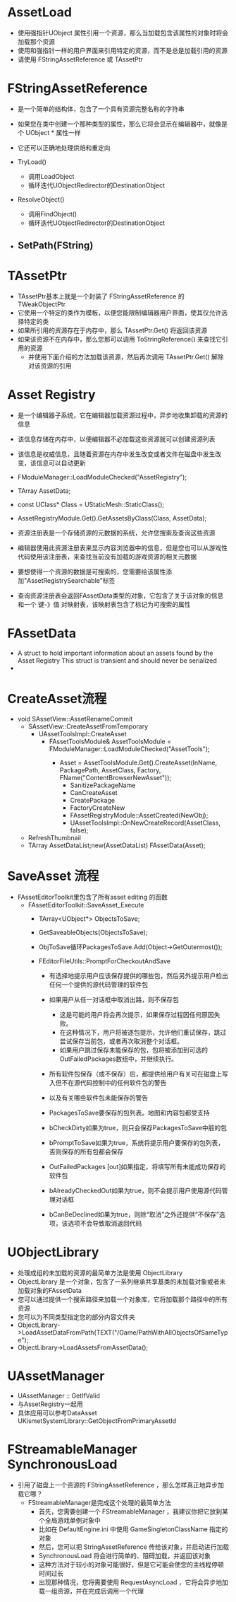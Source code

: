 # AssetLoad
- 使用强指针UObject 属性引用一个资源，那么当加载包含该属性的对象时将会加载那个资源
- 使用和强指针一样的用户界面来引用特定的资源，而不是总是加载引用的资源
- 请使用 FStringAssetReference 或 TAssetPtr
# FStringAssetReference
  - 是一个简单的结构体，包含了一个具有资源完整名称的字符串
  - 如果您在类中创建一个那种类型的属性，那么它将会显示在编辑器中，就像是个 UObject * 属性一样
  - 它还可以正确地处理烘焙和重定向
  - TryLoad()
    - 调用LoadObject
    - 循环迭代UObjectRedirector的DestinationObject

  - ResolveObject()
    - 调用FindObject()
    - 循环迭代UObjectRedirector的DestinationObject

  - SetPath(FString)
    -
# TAssetPtr
  - TAssetPtr基本上就是一个封装了 FStringAssetReference 的 TWeakObjectPtr
  - 它使用一个特定的类作为模板，以便您能限制编辑器用户界面，使其仅允许选择特定的类
  - 如果所引用的资源存在于内存中，那么 TAssetPtr.Get() 将返回该资源
  - 如果该资源不在内存中，那么您那可以调用 ToStringReference() 来查找它引用的资源
    - 并使用下面介绍的方法加载该资源，然后再次调用 TAssetPtr.Get() 解除对该资源的引用

# Asset Registry
- 是一个编辑器子系统，它在编辑器加载资源过程中，异步地收集卸载的资源的信息
- 该信息存储在内存中，以便编辑器不必加载这些资源就可以创建资源列表
- 该信息是权威信息，且随着资源在内存中发生改变或者文件在磁盘中发生改变，该信息可以自动更新

- FModuleManager::LoadModuleChecked<FAssetRegistryModule>("AssetRegistry");
- TArray<FAssetData> AssetData;
- const UClass* Class = UStaticMesh::StaticClass();
- AssetRegistryModule.Get().GetAssetsByClass(Class, AssetData);

- 资源注册表是一个存储资源的元数据的系统，允许您搜索及查询这些资源
- 编辑器使用此资源注册表来显示内容浏览器中的信息，但是您也可以从游戏性代码使用该注册表，来查找当前没有加载的游戏资源的相关元数据
- 要想使得一个资源的数据是可搜索的，您需要给该属性添加"AssetRegistrySearchable"标签
- 查询资源注册表会返回FAssetData类型的对象，它包含了关于该对象的信息和一个 键-》值 对映射表，该映射表包含了标记为可搜索的属性

# FAssetData
-  A struct to hold important information about an assets found by the Asset Registry
  This struct is transient and should never be serialized
- 

# CreateAsset流程
- void SAssetView::AssetRenameCommit
  - SAssetView::CreateAssetFromTemporary
    - UAssetToolsImpl::CreateAsset
      - FAssetToolsModule& AssetToolsModule = FModuleManager::LoadModuleChecked<FAssetToolsModule>("AssetTools");
          - Asset = AssetToolsModule.Get().CreateAsset(InName, PackagePath, AssetClass, Factory, FName("ContentBrowserNewAsset"));
            - SanitizePackageName
            - CanCreateAsset
            - CreatePackage
            - FactoryCreateNew
            - FAssetRegistryModule::AssetCreated(NewObj);
            - UAssetToolsImpl::OnNewCreateRecord(AssetClass, false);
  - RefreshThumbnail
  - TArray<FAssetData> AssetDataList;new(AssetDataList) FAssetData(Asset);
# SaveAsset 流程
- FAssetEditorToolkit里包含了所有asset editing 的函数
  - FAssetEditorToolkit::SaveAsset_Execute
    - TArray<UObject*> ObjectsToSave;   
    - GetSaveableObjects(ObjectsToSave);
    - ObjToSave循环PackagesToSave.Add(Object->GetOutermost());


    - FEditorFileUtils::PromptForCheckoutAndSave
      - 有选择地提示用户应该保存提供的哪些包，然后另外提示用户检出任何一个提供的源代码管理的软件包
      - 如果用户从任一对话框中取消出路，则不保存包
        - 这是可能的用户将会再次提示，如果保存过程因任何原因失败。
        - 在这种情况下，用户将被逐包提示，允许他们重试保存，跳过尝试保存当前包，或者再次取消整个对话框。
        - 如果用户跳过保存未能保存的包，包将被添加到可选的OutFailedPackages数组中，并继续执行。
      - 所有软件包保存（或不保存）后，都提供给用户有关可在磁盘上写入但不在源代码控制中的任何软件包的警告
      - 以及有关哪些软件包未能保存的警告

      - PackagesToSave要保存的包列表。地图和内容包都受支持
      - bCheckDirty如果为true，则只会保存PackagesToSave中脏的包
      - bPromptToSave如果为true，系统将提示用户要保存的包列表，否则保存的所有包都会保存
      - OutFailedPackages [out]如果指定，将填写所有未能成功保存的软件包
      - bAlreadyCheckedOut如果为true，则不会提示用户使用源代码管理对话框
      - bCanBeDeclined如果为true，则除“取消”之外还提供“不保存”选项，该选项不会导致取消返回代码




# UObjectLibrary
- 处理成组的未加载的资源的最简单方法是使用 ObjectLibrary
- ObjectLibrary 是一个对象，包含了一系列继承共享基类的未加载对象或者未加载对象的FAssetData
- 您可以通过提供一个搜索路径来加载一个对象库，它将加载那个路径中的所有资源
- 您可以为不同类型指定您的部分内容文件夹
- ObjectLibrary->LoadAssetDataFromPath(TEXT("/Game/PathWithAllObjectsOfSameType");
- ObjectLibrary->LoadAssetsFromAssetData();

# UAssetManager
- UAssetManager :: GetIfValid
- 与AssetRegistry一起用
- 具体应用可以参考DataAsset UKismetSystemLibrary::GetObjectFromPrimaryAssetId



# FStreamableManager SynchronousLoad
- 引用了磁盘上一个资源的 FStringAssetReference ，那么怎样真正地异步加载它哪？
  - FStreamableManager是完成这个处理的最简单方法
    - 首先，您需要创建一个 FStreamableManager ，我建议你把它放到某个全局游戏单例对象中
    - 比如在 DefaultEngine.ini 中使用 GameSingletonClassName 指定的对象
    - 然后，您可以把 StringAssetReference 传给该对象，并启动进行加载
    - SynchronousLoad 将会进行简单的、阻碍加载，并返回该对象
    - 这种方法对于较小的对象可能很好，但是它可能会使您的主线程停顿时间过长
    - 出现那种情况，您将需要使用 RequestAsyncLoad ，它将会异步地加载一组资源，并在完成后调用一个代理
